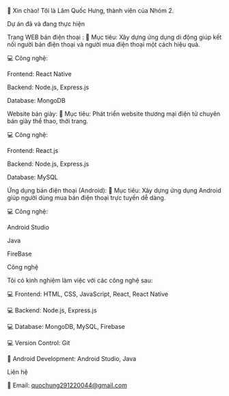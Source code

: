 
👋 Xin chào! Tôi là Lâm Quốc Hưng, thành viên của Nhóm 2.

Dự án đã và đang thực hiện

Trang WEB bán điện thoại :
🏡 Mục tiêu: Xây dựng ứng dụng di động giúp kết nối người bán điện thoại và người mua điện thoại một cách hiệu quả.

💻 Công nghệ:

Frontend: React Native

Backend: Node.js, Express.js

Database: MongoDB

Website bán giày:
👟 Mục tiêu: Phát triển website thương mại điện tử chuyên bán giày thể thao, thời trang.

💻 Công nghệ:

Frontend: React.js

Backend: Node.js, Express.js

Database: MySQL


Ứng dụng bán điện thoại (Android):
📱 Mục tiêu: Xây dựng ứng dụng Android giúp người dùng mua bán điện thoại trực tuyến dễ dàng.

💻 Công nghệ:

Android Studio

Java

FireBase

Công nghệ

Tôi có kinh nghiệm làm việc với các công nghệ sau:

💻 Frontend: HTML, CSS, JavaScript, React, React Native

💻 Backend: Node.js, Express.js

💻 Database: MongoDB, MySQL, Firebase

💻 Version Control: Git

📱 Android Development: Android Studio, Java

Liên hệ

📧 Email: quochung291220044@gmail.com
